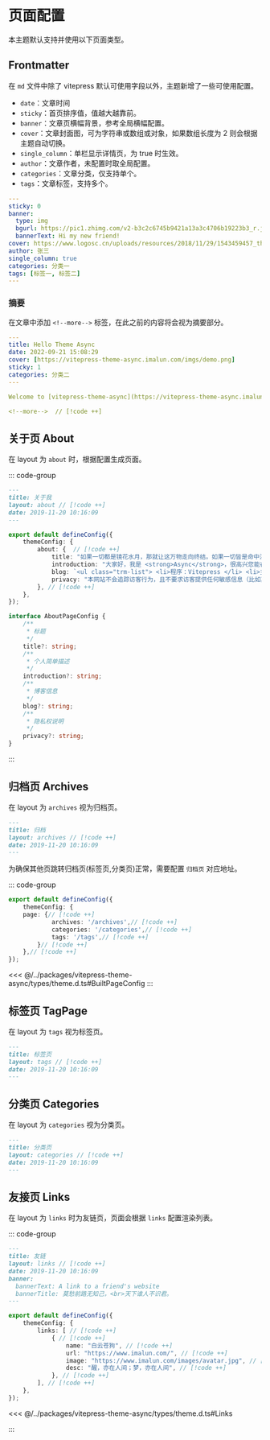# 页面配置

本主题默认支持并使用以下页面类型。

## Frontmatter

在 `md` 文件中除了 vitepress 默认可使用字段以外，主题新增了一些可使用配置。

- `date`：文章时间
- `sticky`：首页排序值，值越大越靠前。
- `banner`：文章页横幅背景，参考全局横幅配置。
- `cover`：文章封面图，可为字符串或数组或对象，如果数组长度为 2 则会根据主题自动切换。
- `single_column`：单栏显示详情页，为 true 时生效。
- `author`：文章作者，未配置时取全局配置。
- `categories`：文章分类，仅支持单个。
- `tags`：文章标签，支持多个。

```yaml
---
sticky: 0
banner:
  type: img
  bgurl: https://pic1.zhimg.com/v2-b3c2c6745b9421a13a3c4706b19223b3_r.jpg
  bannerText: Hi my new friend!
cover: https://www.logosc.cn/uploads/resources/2018/11/29/1543459457_thumb.jpg
author: 张三
single_column: true
categories: 分类一
tags: [标签一, 标签二]
---
```

### 摘要

在文章中添加 `<!--more-->` 标签，在此之前的内容将会视为摘要部分。

```yaml
---
title: Hello Theme Async
date: 2022-09-21 15:08:29
cover: [https://vitepress-theme-async.imalun.com/imgs/demo.png]
sticky: 1
categories: 分类二
---

Welcome to [vitepress-theme-async](https://vitepress-theme-async.imalun.com/).

<!--more-->  // [!code ++]
```

## 关于页 About

在 layout 为 `about` 时，根据配置生成页面。

::: code-group

```md [about.md]
---
title: 关于我
layout: about // [!code ++]
date: 2019-11-20 10:16:09
---
```

```ts [config]
export default defineConfig({
	themeConfig: {
		about: {  // [!code ++]
			title: "如果一切都是镜花水月，那就让这万物走向终结。如果一切皆是命中注定，那就让这世界消失殆尽。",  // [!code ++]
			introduction: "大家好，我是 <strong>Async</strong>，很高兴您能在浩瀚如烟的互联网世界里发现这个博客，更感谢您能够饶有兴致地浏览这个页面。建立这个 Blog 是出于兴趣爱好，我将在此分会分享一些学习笔记，可能还会分享少许图片、视频以及其他有趣东西的链接。", // [!code ++]
			blog: `<ul class="trm-list"> <li>程序：Vitepress </li> <li>主题：vitepress-theme-async </li> </ul>`, // [!code ++]
			privacy: "本网站不会追踪访客行为，且不要求访客提供任何敏感信息（比如真实姓名、身份证号码、手机号等），因而也不存在任何隐私泄漏问题。访客参与评论，必须遵守法律法规和基本道德规范，文明礼貌。严禁发布任何有关淫秽、反动、暴力、博彩、恐吓、低俗的内容或违法信息，在尊重言论自由的同时请保持和平与理性。请勿对他人采取不友好的评论或其它过激行为。", // [!code ++]
		}, // [!code ++]
	},
});
```

```ts [type.d.ts]
interface AboutPageConfig {
	/**
	 * 标题
	 */
	title?: string;
	/**
	 * 个人简单描述
	 */
	introduction?: string;
	/**
	 * 博客信息
	 */
	blog?: string;
	/**
	 * 隐私权说明
	 */
	privacy?: string;
}
```

:::

## 归档页 Archives

在 layout 为 `archives` 视为归档页。

```md [archives.md]
---
title: 归档
layout: archives // [!code ++]
date: 2019-11-20 10:16:09
---
```

为确保其他页跳转归档页(标签页,分类页)正常，需要配置 `归档页` 对应地址。

::: code-group

```ts [config]
export default defineConfig({
	themeConfig: {
	page: {// [!code ++]
			archives: '/archives',// [!code ++]
			categories: '/categories',// [!code ++]
			tags: '/tags',// [!code ++]
		}// [!code ++]
	},// [!code ++]
});
```

<<< @/../packages/vitepress-theme-async/types/theme.d.ts#BuiltPageConfig
:::

## 标签页 TagPage

在 layout 为 `tags` 视为标签页。

```md [tags.md]
---
title: 标签页
layout: tags // [!code ++]
date: 2019-11-20 10:16:09
---
```

## 分类页 Categories

在 layout 为 `categories` 视为分类页。

```md [categories.md]
---
title: 分类页
layout: categories // [!code ++]
date: 2019-11-20 10:16:09
---
```

## 友接页 Links

在 layout 为 `links` 时为友链页，页面会根据 `links` 配置渲染列表。

::: code-group

```md [link.md]
---
title: 友链
layout: links // [!code ++]
date: 2019-11-20 10:16:09
banner:
  bannerText: A link to a friend's website
  bannerTitle: 莫愁前路无知己，<br>天下谁人不识君。
---
```

```ts [config]
export default defineConfig({
	themeConfig: {
		links: [ // [!code ++]
			{ // [!code ++]
				name: "白云苍狗", // [!code ++]
				url: "https://www.imalun.com/", // [!code ++]
				image: "https://www.imalun.com/images/avatar.jpg", // [!code ++]
				desc: "醒，亦在人间；梦，亦在人间", // [!code ++]
			}, // [!code ++]
		], // [!code ++]
	},
});
```

<<< @/../packages/vitepress-theme-async/types/theme.d.ts#Links

:::
